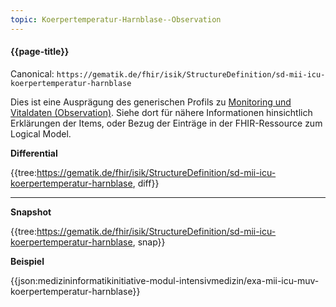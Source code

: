 ```yaml
---
topic: Koerpertemperatur-Harnblase--Observation
---
```

#### {{page-title}}

Canonical: 
```https://gematik.de/fhir/isik/StructureDefinition/sd-mii-icu-koerpertemperatur-harnblase```
<br> 

Dies ist eine Ausprägung des generischen Profils zu [Monitoring und Vitaldaten (Observation)](https://www.medizininformatik-initiative.de/fhir/ext/modul-icu/StructureDefinition/monitoring-und-vitaldaten). Siehe dort für nähere Informationen hinsichtlich Erklärungen der Items, oder Bezug der Einträge in der FHIR-Ressource zum Logical Model. 

**Differential**

{{tree:https://gematik.de/fhir/isik/StructureDefinition/sd-mii-icu-koerpertemperatur-harnblase, diff}}

---

**Snapshot**

{{tree:https://gematik.de/fhir/isik/StructureDefinition/sd-mii-icu-koerpertemperatur-harnblase, snap}}

**Beispiel**

{{json:medizininformatikinitiative-modul-intensivmedizin/exa-mii-icu-muv-koerpertemperatur-harnblase}}